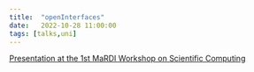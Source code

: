 ```yaml
---
title:  "openInterfaces"
date:   2022-10-28 11:00:00
tags: [talks,uni]
---
```


[Presentation at the 1st MaRDI Workshop on Scientific Computing](https://rene.fritze.me/22-10-mardi-workshop/)
